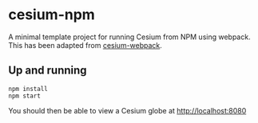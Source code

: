 # cesium-npm
A minimal template project for running Cesium from NPM using webpack.  This has been adapted from [cesium-webpack](https://github.com/mmacaula/cesium-webpack).

## Up and running

```
npm install
npm start
```

You should then be able to view a Cesium globe at [http://localhost:8080](http://localhost:8080)
